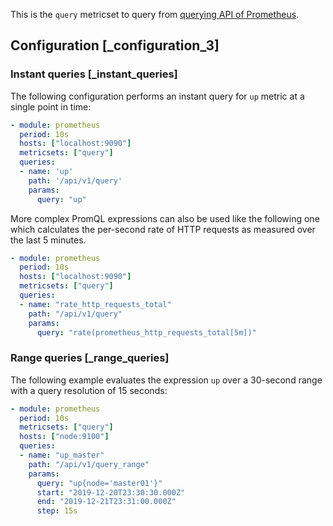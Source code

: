 This is the `query` metricset to query from [querying API of Prometheus](https://prometheus.io/docs/prometheus/latest/querying/api/#expression-queries).


## Configuration [_configuration_3]


### Instant queries [_instant_queries]

The following configuration performs an instant query for `up` metric at a single point in time:

```yaml
- module: prometheus
  period: 10s
  hosts: ["localhost:9090"]
  metricsets: ["query"]
  queries:
  - name: 'up'
    path: '/api/v1/query'
    params:
      query: "up"
```

More complex PromQL expressions can also be used like the following one which calculates the per-second rate of HTTP requests as measured over the last 5 minutes.

```yaml
- module: prometheus
  period: 10s
  hosts: ["localhost:9090"]
  metricsets: ["query"]
  queries:
  - name: "rate_http_requests_total"
    path: "/api/v1/query"
    params:
      query: "rate(prometheus_http_requests_total[5m])"
```


### Range queries [_range_queries]

The following example evaluates the expression `up` over a 30-second range with a query resolution of 15 seconds:

```yaml
- module: prometheus
  period: 10s
  metricsets: ["query"]
  hosts: ["node:9100"]
  queries:
  - name: "up_master"
    path: "/api/v1/query_range"
    params:
      query: "up{node='master01'}"
      start: "2019-12-20T23:30:30.000Z"
      end: "2019-12-21T23:31:00.000Z"
      step: 15s
```
